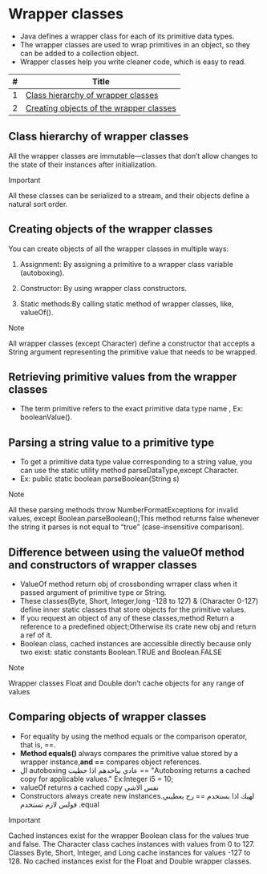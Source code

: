 # **Wrapper classes**
- Java defines a wrapper class for each of its primitive data types.
- The wrapper classes are used to wrap primitives in an object, so they can be added to a collection object.
- Wrapper classes help you write cleaner code, which is easy to read.

| # | Title |
|-----:|---------------|
|     1|[Class hierarchy of wrapper classes](README.md#class-hierarchy-of-wrapper-classes)|
|     2|[Creating objects of the wrapper classes](README.md#creating-objects-of-the-wrapper-classes)|


## Class hierarchy of wrapper classes
All the wrapper classes are immutable—classes that don’t allow changes to the state of
their instances after initialization.
> [!IMPORTANT]
> All these classes can be serialized to a stream, and their objects define a natural sort order.

## Creating objects of the wrapper classes
You can create objects of all the wrapper classes in multiple ways:
1. Assignment: By assigning a primitive to a wrapper class variable (autoboxing).
2. Constructor: By using wrapper class constructors.

3. Static methods:By calling static method of wrapper classes, like, valueOf().
> [!NOTE]
>All wrapper classes (except Character) define a constructor that
accepts a String argument representing the primitive value that needs to be
wrapped.

## Retrieving primitive values from the wrapper classes
- The term
primitive refers to the exact primitive data type name , Ex: booleanValue().

## Parsing a string value to a primitive type
- To get a primitive data type value corresponding to a string value, you can use the static utility method parseDataType,except Character.
- Ex:  public static boolean parseBoolean(String s)
> [!NOTE]
>All these parsing methods throw NumberFormatExceptions for invalid values, except Boolean.parseBoolean();This method returns false whenever the string it parses is not equal to “true” (case-insensitive comparison).

## Difference between using the valueOf method and constructors of wrapper classes
- ValueOf method return obj of crossbonding wrraper class when it passed argument of primitive type or String. 
- These classes(Byte, Short, Integer,long -128 to 127) & (Character 0-127) define inner static classes that store objects for the primitive values.
- If you request an object of any of these classes,method Return a reference to a predefined object;Otherwise its crate new obj and return a ref of it.
- Boolean class,  cached instances are accessible directly because only two exist: static constants Boolean.TRUE and Boolean.FALSE
> [!NOTE]
>Wrapper classes Float and Double don’t cache objects for any
range of values

## Comparing objects of wrapper classes
- For equality by using the method equals or the comparison operator, that is, ==.
- **Method equals()** always compares the primitive value stored by a wrapper instance,**and ==** compares object references.
- ال autoboxing عادي بياخدهم اذا حطيت ==  "Autoboxing returns a cached  copy for applicable values." Ex:Integer i5 = 10; 
- valueOf returns a cached copy نفس الاشي 
- Constructors always create new instances.لهيك اذا بستخدم == رح يعطيني فولس لازم تستخدم .equal


> [!IMPORTANT]
> Cached instances exist for the wrapper Boolean class for the values true and false. The Character class caches instances with values from 0 to 127. Classes Byte, Short, Integer, and Long cache instances for values -127 to 128. No cached instances exist for the Float and Double wrapper classes. 

